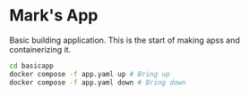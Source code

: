 # Mark's App
Basic building application. This is the start of making apss and containerizing it.

```bash
cd basicapp
docker compose -f app.yaml up # Bring up
docker compose -f app.yaml down # Bring down
```